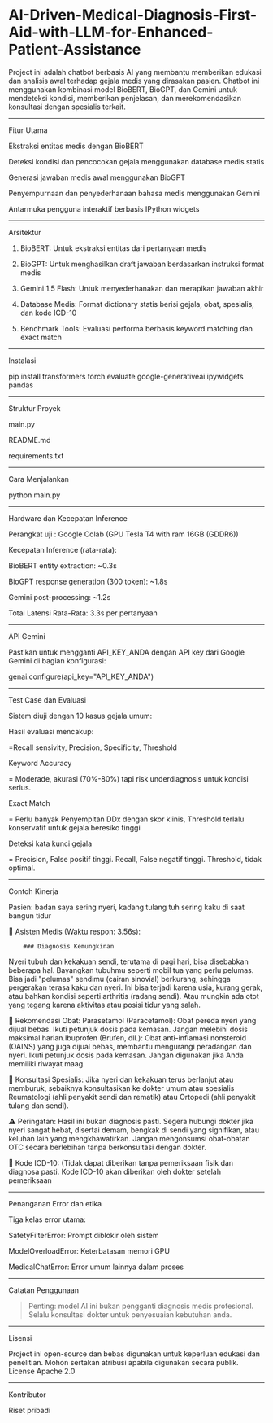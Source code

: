 # AI-Driven-Medical-Diagnosis-First-Aid-with-LLM-for-Enhanced-Patient-Assistance


Project ini adalah chatbot berbasis AI yang membantu memberikan edukasi dan analisis awal terhadap gejala medis yang dirasakan pasien. Chatbot ini menggunakan kombinasi model BioBERT, BioGPT, dan Gemini untuk mendeteksi kondisi, memberikan penjelasan, dan merekomendasikan konsultasi dengan spesialis terkait.


---

Fitur Utama

Ekstraksi entitas medis dengan BioBERT

Deteksi kondisi dan pencocokan gejala menggunakan database medis statis

Generasi jawaban medis awal menggunakan BioGPT

Penyempurnaan dan penyederhanaan bahasa medis menggunakan Gemini

Antarmuka pengguna interaktif berbasis IPython widgets



---

Arsitektur

1. BioBERT: Untuk ekstraksi entitas dari pertanyaan medis


2. BioGPT: Untuk menghasilkan draft jawaban berdasarkan instruksi format medis


3. Gemini 1.5 Flash: Untuk menyederhanakan dan merapikan jawaban akhir


4. Database Medis: Format dictionary statis berisi gejala, obat, spesialis, dan kode ICD-10


5. Benchmark Tools: Evaluasi performa berbasis keyword matching dan exact match




---

Instalasi

pip install transformers torch evaluate google-generativeai ipywidgets pandas


---

Struktur Proyek

 main.py
 
 README.md

 requirements.txt


---

Cara Menjalankan

python main.py


---

Hardware dan Kecepatan Inference

Perangkat uji : Google Colab (GPU Tesla T4 with ram 16GB (GDDR6))

Kecepatan Inference (rata-rata):

BioBERT entity extraction: ~0.3s

BioGPT response generation (300 token): ~1.8s

Gemini post-processing: ~1.2s


Total Latensi Rata-Rata: 3.3s per pertanyaan



---

API Gemini

Pastikan untuk mengganti API_KEY_ANDA dengan API key dari Google Gemini di bagian konfigurasi:

genai.configure(api_key="API_KEY_ANDA")


---

Test Case dan Evaluasi

Sistem diuji dengan 10 kasus gejala umum:


Hasil evaluasi mencakup:

=Recall sensivity, Precision, Specificity, Threshold

Keyword Accuracy

= Moderade, akurasi (70%-80%) tapi risk underdiagnosis untuk kondisi serius.

Exact Match

= Perlu banyak Penyempitan DDx dengan skor klinis, Threshold terlalu konservatif untuk gejala beresiko tinggi

Deteksi kata kunci gejala

= Precision, False positif tinggi. Recall, False negatif tinggi. Threshold, tidak optimal.

---

Contoh Kinerja

Pasien: badan saya sering nyeri, kadang tulang tuh sering kaku di saat bangun tidur 

🤖 Asisten Medis (Waktu respon: 3.56s):

        ### Diagnosis Kemungkinan
Nyeri tubuh dan kekakuan sendi, terutama di pagi hari, bisa disebabkan beberapa hal. Bayangkan tubuhmu seperti mobil tua yang perlu pelumas. Bisa jadi "pelumas" sendimu (cairan sinovial) berkurang, sehingga pergerakan terasa kaku dan nyeri. Ini bisa terjadi karena usia, kurang gerak, atau bahkan kondisi seperti arthritis (radang sendi). Atau mungkin ada otot yang tegang karena aktivitas atau posisi tidur yang salah. 

💊 Rekomendasi Obat: Parasetamol (Paracetamol): Obat pereda nyeri yang dijual bebas. Ikuti petunjuk dosis pada kemasan. Jangan melebihi dosis maksimal harian.Ibuprofen (Brufen, dll.): Obat anti-inflamasi nonsteroid (OAINS) yang juga dijual bebas, membantu mengurangi peradangan dan nyeri. Ikuti petunjuk dosis pada kemasan. Jangan digunakan jika Anda memiliki riwayat maag. 

🏥 Konsultasi Spesialis: Jika nyeri dan kekakuan terus berlanjut atau memburuk, sebaiknya konsultasikan ke dokter umum atau spesialis Reumatologi (ahli penyakit sendi dan rematik) atau Ortopedi (ahli penyakit tulang dan sendi). 

⚠️ Peringatan: Hasil ini bukan diagnosis pasti. Segera hubungi dokter jika nyeri sangat hebat, disertai demam, bengkak di sendi yang signifikan, atau keluhan lain yang mengkhawatirkan. Jangan mengonsumsi obat-obatan OTC secara berlebihan tanpa berkonsultasi dengan dokter. 

📌 Kode ICD-10: (Tidak dapat diberikan tanpa pemeriksaan fisik dan diagnosa pasti. Kode ICD-10 akan diberikan oleh dokter setelah pemeriksaan



---

Penanganan Error dan etika

Tiga kelas error utama:

SafetyFilterError: Prompt diblokir oleh sistem

ModelOverloadError: Keterbatasan memori GPU

MedicalChatError: Error umum lainnya dalam proses



---

Catatan Penggunaan

> Penting: model AI ini bukan pengganti diagnosis medis profesional. Selalu konsultasi dokter untuk penyesuaian kebutuhan anda.




---

Lisensi

Project ini open-source dan bebas digunakan untuk keperluan edukasi dan penelitian. Mohon sertakan atribusi apabila digunakan secara publik. License Apache 2.0


---

Kontributor

Riset pribadi
